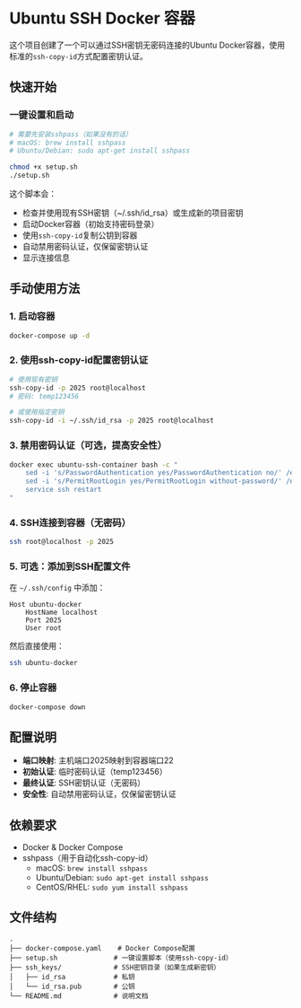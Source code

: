 # Ubuntu SSH Docker 容器

这个项目创建了一个可以通过SSH密钥无密码连接的Ubuntu Docker容器，使用标准的`ssh-copy-id`方式配置密钥认证。

## 快速开始

### 一键设置和启动
```bash
# 需要先安装sshpass（如果没有的话）
# macOS: brew install sshpass
# Ubuntu/Debian: sudo apt-get install sshpass

chmod +x setup.sh
./setup.sh
```

这个脚本会：
- 检查并使用现有SSH密钥（~/.ssh/id_rsa）或生成新的项目密钥
- 启动Docker容器（初始支持密码登录）
- 使用`ssh-copy-id`复制公钥到容器
- 自动禁用密码认证，仅保留密钥认证
- 显示连接信息

## 手动使用方法

### 1. 启动容器
```bash
docker-compose up -d
```

### 2. 使用ssh-copy-id配置密钥认证
```bash
# 使用现有密钥
ssh-copy-id -p 2025 root@localhost
# 密码: temp123456

# 或使用指定密钥
ssh-copy-id -i ~/.ssh/id_rsa -p 2025 root@localhost
```

### 3. 禁用密码认证（可选，提高安全性）
```bash
docker exec ubuntu-ssh-container bash -c "
    sed -i 's/PasswordAuthentication yes/PasswordAuthentication no/' /etc/ssh/sshd_config &&
    sed -i 's/PermitRootLogin yes/PermitRootLogin without-password/' /etc/ssh/sshd_config &&
    service ssh restart
"
```

### 4. SSH连接到容器（无密码）
```bash
ssh root@localhost -p 2025
```

### 5. 可选：添加到SSH配置文件
在 `~/.ssh/config` 中添加：
```
Host ubuntu-docker
    HostName localhost
    Port 2025
    User root
```

然后直接使用：
```bash
ssh ubuntu-docker
```

### 6. 停止容器
```bash
docker-compose down
```

## 配置说明

- **端口映射**: 主机端口2025映射到容器端口22
- **初始认证**: 临时密码认证（temp123456）
- **最终认证**: SSH密钥认证（无密码）
- **安全性**: 自动禁用密码认证，仅保留密钥认证

## 依赖要求

- Docker & Docker Compose
- sshpass（用于自动化ssh-copy-id）
  - macOS: `brew install sshpass`
  - Ubuntu/Debian: `sudo apt-get install sshpass`
  - CentOS/RHEL: `sudo yum install sshpass`

## 文件结构
```
.
├── docker-compose.yaml    # Docker Compose配置
├── setup.sh              # 一键设置脚本（使用ssh-copy-id）
├── ssh_keys/             # SSH密钥目录（如果生成新密钥）
│   ├── id_rsa            # 私钥
│   └── id_rsa.pub        # 公钥
└── README.md             # 说明文档
``` 